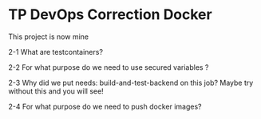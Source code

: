 # TP DevOps Correction Docker
This project is now mine 

2-1 What are testcontainers?

2-2 For what purpose do we need to use secured variables ?

2-3 Why did we put needs: build-and-test-backend on this job? Maybe try without this and you will see!

2-4 For what purpose do we need to push docker images?



